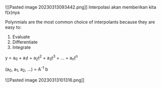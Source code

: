 ![[Pasted image 20230313093442.png]]
Interpolasi akan memberikan kita f(x)nya

Polynmials are the most common choice of interpolants because they are easy to:
1. Evaluate
2. Differentiate
3. Integrate

y = a<sub>0</sub> + a<sub>1</sub>t + a<sub>2</sub>t<sup>2</sup> + a<sub>3</sub>t<sup>3</sup> + ... + a<sub>n</sub>t<sup>n</sup>

(a<sub>0</sub>, a<sub>1</sub>, a<sub>2</sub>, ...) = A<sup>-1</sup> b

![[Pasted image 20230313101316.png]]


